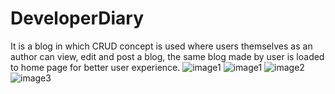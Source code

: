# DeveloperDiary
It is a blog in which CRUD concept is used where users themselves as an author can view, edit and post a blog, the same blog made by user is loaded to home page for better user experience.
![image1](https://user-images.githubusercontent.com/62649065/108633865-af516780-749c-11eb-854f-32dc45c07136.png)
![image1](https://user-images.githubusercontent.com/62649065/108706602-d65b7800-7534-11eb-9d1e-c6f4e42c2feb.PNG)
![image2](https://user-images.githubusercontent.com/62649065/108633868-b24c5800-749c-11eb-9b5d-78cd7d17ff97.PNG)
![image3](https://user-images.githubusercontent.com/62649065/108633872-b5474880-749c-11eb-9be3-6025e8288bff.PNG)
